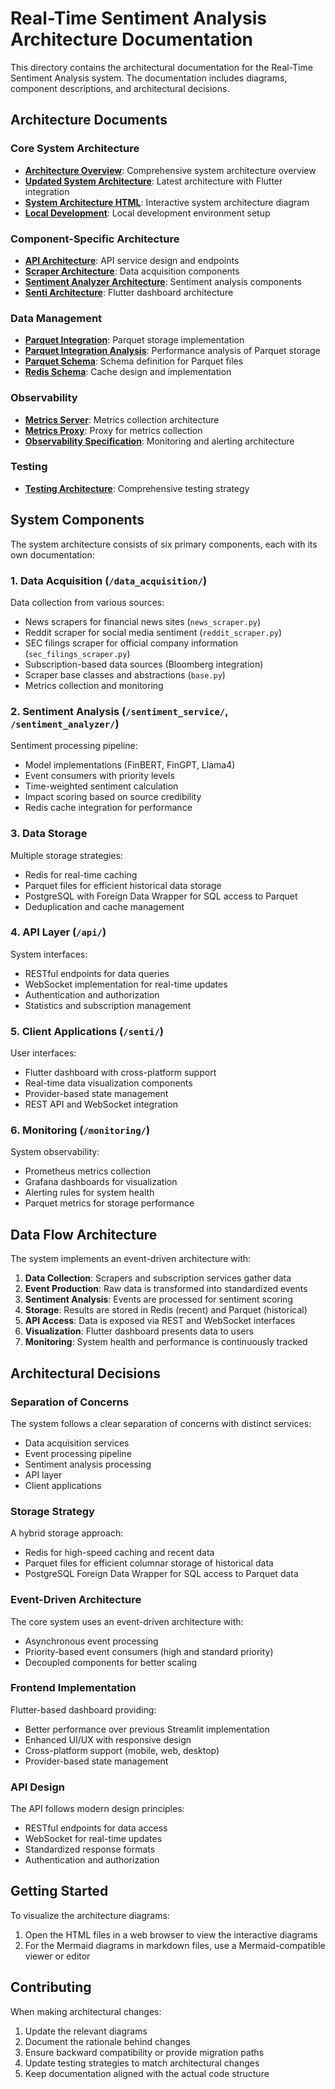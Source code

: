 # Real-Time Sentiment Analysis Architecture Documentation

This directory contains the architectural documentation for the Real-Time Sentiment Analysis system. The documentation includes diagrams, component descriptions, and architectural decisions.

## Architecture Documents

### Core System Architecture

- **[Architecture Overview](./architecture_overview.md)**: Comprehensive system architecture overview
- **[Updated System Architecture](./updated_system_architecture.md)**: Latest architecture with Flutter integration
- **[System Architecture HTML](./system_architecture.html)**: Interactive system architecture diagram
- **[Local Development](./local_development.html)**: Local development environment setup

### Component-Specific Architecture

- **[API Architecture](./API_architecture.md)**: API service design and endpoints
- **[Scraper Architecture](./scraper_architecture.md)**: Data acquisition components
- **[Sentiment Analyzer Architecture](./sentiment_analyzer_architecture.md)**: Sentiment analysis components
- **[Senti Architecture](./senti_architecture.md)**: Flutter dashboard architecture

### Data Management

- **[Parquet Integration](./parquet_integration.md)**: Parquet storage implementation
- **[Parquet Integration Analysis](./parquet_integration_analysis.md)**: Performance analysis of Parquet storage
- **[Parquet Schema](./parquet_schema.md)**: Schema definition for Parquet files
- **[Redis Schema](./redis_schema.md)**: Cache design and implementation

### Observability

- **[Metrics Server](./metrics_server.md)**: Metrics collection architecture
- **[Metrics Proxy](./metrics_proxy.md)**: Proxy for metrics collection
- **[Observability Specification](./observability_specification.md)**: Monitoring and alerting architecture

### Testing

- **[Testing Architecture](./testing_architecture.html)**: Comprehensive testing strategy

## System Components

The system architecture consists of six primary components, each with its own documentation:

### 1. Data Acquisition (`/data_acquisition/`)

Data collection from various sources:
- News scrapers for financial news sites (`news_scraper.py`)
- Reddit scraper for social media sentiment (`reddit_scraper.py`)
- SEC filings scraper for official company information (`sec_filings_scraper.py`)
- Subscription-based data sources (Bloomberg integration)
- Scraper base classes and abstractions (`base.py`)
- Metrics collection and monitoring

### 2. Sentiment Analysis (`/sentiment_service/`, `/sentiment_analyzer/`)

Sentiment processing pipeline:
- Model implementations (FinBERT, FinGPT, Llama4)
- Event consumers with priority levels
- Time-weighted sentiment calculation
- Impact scoring based on source credibility
- Redis cache integration for performance

### 3. Data Storage

Multiple storage strategies:
- Redis for real-time caching
- Parquet files for efficient historical data storage
- PostgreSQL with Foreign Data Wrapper for SQL access to Parquet
- Deduplication and cache management

### 4. API Layer (`/api/`)

System interfaces:
- RESTful endpoints for data queries
- WebSocket implementation for real-time updates
- Authentication and authorization
- Statistics and subscription management

### 5. Client Applications (`/senti/`)

User interfaces:
- Flutter dashboard with cross-platform support
- Real-time data visualization components
- Provider-based state management
- REST API and WebSocket integration

### 6. Monitoring (`/monitoring/`)

System observability:
- Prometheus metrics collection
- Grafana dashboards for visualization
- Alerting rules for system health
- Parquet metrics for storage performance

## Data Flow Architecture

The system implements an event-driven architecture with:

1. **Data Collection**: Scrapers and subscription services gather data
2. **Event Production**: Raw data is transformed into standardized events
3. **Sentiment Analysis**: Events are processed for sentiment scoring
4. **Storage**: Results are stored in Redis (recent) and Parquet (historical)
5. **API Access**: Data is exposed via REST and WebSocket interfaces
6. **Visualization**: Flutter dashboard presents data to users
7. **Monitoring**: System health and performance is continuously tracked

## Architectural Decisions

### Separation of Concerns

The system follows a clear separation of concerns with distinct services:
- Data acquisition services
- Event processing pipeline
- Sentiment analysis processing
- API layer
- Client applications

### Storage Strategy

A hybrid storage approach:
- Redis for high-speed caching and recent data
- Parquet files for efficient columnar storage of historical data
- PostgreSQL Foreign Data Wrapper for SQL access to Parquet data

### Event-Driven Architecture

The core system uses an event-driven architecture with:
- Asynchronous event processing
- Priority-based event consumers (high and standard priority)
- Decoupled components for better scaling

### Frontend Implementation

Flutter-based dashboard providing:
- Better performance over previous Streamlit implementation
- Enhanced UI/UX with responsive design
- Cross-platform support (mobile, web, desktop)
- Provider-based state management

### API Design

The API follows modern design principles:
- RESTful endpoints for data access
- WebSocket for real-time updates
- Standardized response formats
- Authentication and authorization

## Getting Started

To visualize the architecture diagrams:
1. Open the HTML files in a web browser to view the interactive diagrams
2. For the Mermaid diagrams in markdown files, use a Mermaid-compatible viewer or editor

## Contributing

When making architectural changes:
1. Update the relevant diagrams
2. Document the rationale behind changes
3. Ensure backward compatibility or provide migration paths
4. Update testing strategies to match architectural changes
5. Keep documentation aligned with the actual code structure